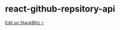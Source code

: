 # react-github-repsitory-api

[Edit on StackBlitz ⚡️](https://stackblitz.com/edit/react-github-repsitory-api)